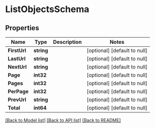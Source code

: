 # ListObjectsSchema

## Properties
Name | Type | Description | Notes
------------ | ------------- | ------------- | -------------
**FirstUrl** | **string** |  | [optional] [default to null]
**LastUrl** | **string** |  | [optional] [default to null]
**NextUrl** | **string** |  | [optional] [default to null]
**Page** | **int32** |  | [optional] [default to null]
**Pages** | **int32** |  | [optional] [default to null]
**PerPage** | **int32** |  | [optional] [default to null]
**PrevUrl** | **string** |  | [optional] [default to null]
**Total** | **int64** |  | [optional] [default to null]

[[Back to Model list]](../README.md#documentation-for-models) [[Back to API list]](../README.md#documentation-for-api-endpoints) [[Back to README]](../README.md)


